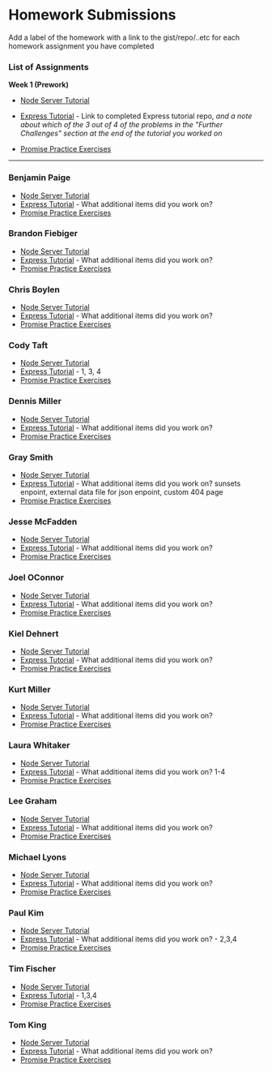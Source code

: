 # Homework Submissions

Add a label of the homework with a link to the gist/repo/..etc for each homework assignment you have completed

### List of Assignments

**Week 1 (Prework)**

- [Node Server Tutorial](http://frontend.turing.io/lessons/module-4/node-prework.html)

- [Express Tutorial](https://medium.com/@jaeger.rob/introduction-to-nodes-express-js-db5617047150) - Link to completed Express tutorial repo, _and a note about which of the 3 out of 4 of the problems in the "Further Challenges" section at the end of the tutorial you worked on_

- [Promise Practice Exercises](https://gist.github.com/robbiejaeger/dc8f55c1f9462741090862f736b82cab)

---

### Benjamin Paige

- [Node Server Tutorial]()
- [Express Tutorial]() - What additional items did you work on?
- [Promise Practice Exercises]()

### Brandon Fiebiger

- [Node Server Tutorial]()
- [Express Tutorial]() - What additional items did you work on?
- [Promise Practice Exercises]()

### Chris Boylen

- [Node Server Tutorial]()
- [Express Tutorial]() - What additional items did you work on?
- [Promise Practice Exercises]()

### Cody Taft

- [Node Server Tutorial](https://github.com/codytaft/node-lesson)
- [Express Tutorial](https://github.com/codytaft/express-lesson) - 1, 3, 4
- [Promise Practice Exercises](https://repl.it/@codytaft/EnormousUncomfortableWatch)

### Dennis Miller

- [Node Server Tutorial]()
- [Express Tutorial]() - What additional items did you work on?
- [Promise Practice Exercises]()

### Gray Smith

- [Node Server Tutorial](https://github.com/GraySmith00/node-messages-intro)
- [Express Tutorial](https://github.com/GraySmith00/express-intro) - What additional items did you work on? sunsets enpoint, external data file for json enpoint, custom 404 page
- [Promise Practice Exercises](https://github.com/GraySmith00/promises-prework)

### Jesse McFadden

- [Node Server Tutorial]()
- [Express Tutorial]() - What additional items did you work on?
- [Promise Practice Exercises]()

### Joel OConnor

- [Node Server Tutorial]()
- [Express Tutorial]() - What additional items did you work on?
- [Promise Practice Exercises]()

### Kiel Dehnert

- [Node Server Tutorial]()
- [Express Tutorial]() - What additional items did you work on?
- [Promise Practice Exercises]()

### Kurt Miller

- [Node Server Tutorial]()
- [Express Tutorial]() - What additional items did you work on?
- [Promise Practice Exercises]()

### Laura Whitaker

- [Node Server Tutorial](https://github.com/laurakwhit/intro-node.js-server)
- [Express Tutorial](https://github.com/laurakwhit/intro-node.js-express) - What additional items did you work on? 1-4
- [Promise Practice Exercises](https://repl.it/@laurakwhit/PromisesPractice)

### Lee Graham

- [Node Server Tutorial]()
- [Express Tutorial]() - What additional items did you work on?
- [Promise Practice Exercises]()

### Michael Lyons

- [Node Server Tutorial]()
- [Express Tutorial]() - What additional items did you work on?
- [Promise Practice Exercises]()

### Paul Kim

- [Node Server Tutorial](https://gist.github.com/sojurner/4793014862aafbf9addfa4030a20934a)
- [Express Tutorial](https://github.com/sojurner/express-prework) - What additional items did you work on? - 2,3,4
- [Promise Practice Exercises](https://gist.github.com/sojurner/3deecbf4c7b0f2f0be7418d1be8d3096)

### Tim Fischer

- [Node Server Tutorial](https://github.com/TFisch/Node.js_Prework)
- [Express Tutorial](https://github.com/TFisch/express_tutorial) - 1,3,4
- [Promise Practice Exercises](https://github.com/TFisch/promises_practice)

### Tom King

- [Node Server Tutorial]()
- [Express Tutorial]() - What additional items did you work on?
- [Promise Practice Exercises]()
